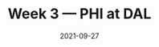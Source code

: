 ---
layout: game
title: Week 3 — PHI at DAL
season: 2021
game_id: 2021_03_PHI_DAL
week: 3
date: 2021-09-27
home_team: DAL
away_team: PHI
final_home: 41
final_away: 21
pbp_url: /assets/data/pbp/2021/2021_03_PHI_DAL.csv.gz
---